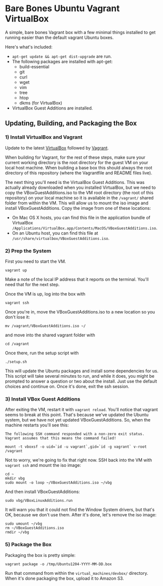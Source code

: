 Bare Bones Ubuntu Vagrant VirtualBox
====================================
A simple, bare bones Vagrant box with a few minimal things installed to get running
easier than the default vagrant Ubuntu boxes.

Here's what's included:

* `apt-get update && apt-get dist-upgrade` are run.
* The following packages are installed with apt-get:
	- build-essential
	- git
	- curl
	- wget
	- vim
	- tree
	- htop
	- dkms (for VirtualBox)
* VirtualBox Guest Additions are installed.

Updating, Building, and Packaging the Box
-----------------------------------------

### 1) Install VirtualBox and Vagrant
Update to the latest [VirtualBox](https://www.virtualbox.org/wiki/Downloads)
followed by [Vagrant](https://www.virtualbox.org/wiki/Downloads).

When building for Vagrant, for the rest of these steps, make sure your current
working directory is the root directory for the guest VM on your local host
machine. When building a base box this should always the root directory of
this repository (where the Vagrantfile and README files live).

The next thing you'll need is the VirtualBox Guest Additions. This was actually
already downloaded when you installed VirtualBox, but we need to copy the
VBoxGuestAdditions.iso to the VM root directory (the root of this repository)
on your local machine so it is available in the `/vagrant/` shared folder from
within the VM.  This will allow us to mount the iso image and install
VBoxGuestAdditions.  Copy the image from one of these locations:

* On Mac OS X hosts, you can find this file in the application bundle of VirtualBox `/Applications/VirtualBox.app/Contents/MacOS/VBoxGuestAdditions.iso`.
* On an Ubuntu host, you can find this file at `/usr/share/virtualbox/VBoxGuestAdditions.iso`.


### 2) Prep the System
First you need to start the VM.

	vagrant up

Make a note of the local IP address that it reports on the terminal. You'll
need that for the next step.

Once the VM is up, log into the box with

	vagrant ssh

Once you're in, move the VBoxGuestAdditions.iso to a new location so you don't
lose it:

	mv /vagrant/VBoxGuestAdditions.iso ~/

and move into the shared vagrant folder with

	cd /vagrant

Once there, run the setup script with

	./setup.sh

This will update the Ubuntu packages and install some dependencies for us.
This script will take several minutes to run, and while it does, you might be
prompted to answer a question or two about the install. Just use the default
choices and continue on. Once it's done, exit the ssh session.


### 3) Install VBox Guest Additions
After exiting the VM, restart it with `vagrant reload`. You'll notice that
vagrant seems to break at this point. That's because we've updated the Ubuntu
system, but we have not yet updated VBoxGuestAdditions. So, when the machine
restarts you'll see this:

	The following SSH command responded with a non-zero exit status.
	Vagrant assumes that this means the command failed!

	mount -t vboxsf -o uid=`id -u vagrant`,gid=`id -g vagrant` v-root /vagrant

Not to worry, we're going to fix that right now. SSH back into the VM with
`vagrant ssh` and mount the iso image:

	cd ~
	mkdir vbg
	sudo mount -o loop ~/VBoxGuestAdditions.iso ~/vbg

And then install VBoxGuestAdditions:

	sudo vbg/VBoxLinuxAdditions.run

It will warn you that it could not find the Window System drivers, but that's
OK, because we don't use them.  After it's done, let's remove the iso image:

	sudo umount ~/vbg
	rm ~/VBoxGuestAdditions.iso
	rmdir ~/vbg


### 5) Package the Box
Packaging the box is pretty simple:

	vagrant package -o /tmp/Ubuntu1204-YYYY-MM-DD.box

Run that command from within the `virtual_machines/devbox/` directory.
When it's done packaging the box, upload it to Amazon S3.
